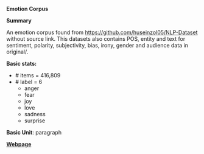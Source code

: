 **Emotion Corpus**

**Summary**

An emotion corpus found from https://github.com/huseinzol05/NLP-Dataset without source link. This datasets also contains POS, entity and text for sentiment, polarity, subjectivity, bias, irony, gender and audience data in original/.

**Basic stats:**
+ \# items = 416,809
+ \# label = 6
    - anger
    - fear
    - joy
    - love
    - sadness
    - surprise

**Basic Unit**: paragraph


[**Webpage**](https://github.com/huseinzol05/NLP-Dataset)